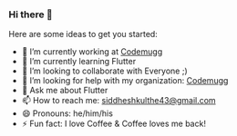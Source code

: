 ### Hi there 👋


Here are some ideas to get you started:

- 🔭 I’m currently working at [Codemugg](https://github.com/Codemugg/)
- 🌱 I’m currently learning Flutter
- 👯 I’m looking to collaborate with Everyone ;)
- 🤔 I’m looking for help with my organization: [Codemugg](https://github.com/Codemugg/)
- 💬 Ask me about Flutter
- 📫 How to reach me: siddheshkulthe43@gmail.com
- 😄 Pronouns: he/him/his
- ⚡ Fun fact: I love Coffee & Coffee loves me back!
